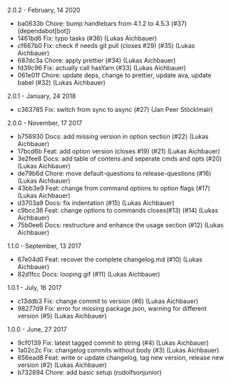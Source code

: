 2.0.2 - February, 14 2020

* ba0633b Chore: bump handlebars from 4.1.2 to 4.5.3 (#37) (dependabot[bot])
* 1461bd6 Fix: typo tasks (#36) (Lukas Aichbauer)
* cf667b0 Fix: check if needs git pull (closes #29) (#35) (Lukas Aichbauer)
* 687dc3a Chore: apply prettier (#34) (Lukas Aichbauer)
* fd39c96 Fix: actually call hasYarn (#33) (Lukas Aichbauer)
* 061e01f Chore: update deps, change to prettier, update ava, update babel (#32) (Lukas Aichbauer)

2.0.1 - January, 24 2018

* c363785 Fix: switch from sync to async (#27) (Jan Peer Stöcklmair)

2.0.0 - November, 17 2017

 * b756930 Docs: add missing version in option section (#22) (Lukas Aichbauer)
 * 17bcd6b Feat: add option version (closes #19) (#21) (Lukas Aichbauer)
 * 3e2fee8 Docs: add table of contens and seperate cmds and opts (#20) (Lukas Aichbauer)
 * de79b6d Chore: move default-questions to release-questions (#16) (Lukas Aichbauer)
 * 43bb3e9 Feat: change from command options to option flags (#17) (Lukas Aichbauer)
 * d3703a9 Docs: fix indentation (#15) (Lukas Aichbauer)
 * c9bcc36 Feat: change options to commands closes(#13) (#14) (Lukas Aichbauer)
 * 75b0ee6 Docs: restructure and enhance the usage section (#12) (Lukas Aichbauer)

1.1.0 - September, 13 2017

* 67e04d0 Feat: recover the complete changelog.md (#10) (Lukas Aichbauer)
* 82d1fcc Docs: looping gif (#11) (Lukas Aichbauer)

1.0.1 - July, 16 2017

* c13ddb3 Fix: change commit to version (#6) (Lukas Aichbauer)
* 98277d9 Fix: error for missing package.json, warning for different version (#5) (Lukas Aichbauer)

1.0.0 - June, 27 2017

* 9cf0139 Fix: latest tagged commit to string (#4) (Lukas Aichbauer)
* 1a02c2c Fix: changelog commits without body (#3) (Lukas Aichbauer)
* 656ead8 Feat: write or update changelog, tag new version, release new version (#2) (Lukas Aichbauer)
* b732894 Chore: add basic setup (rudolfsonjunior)

